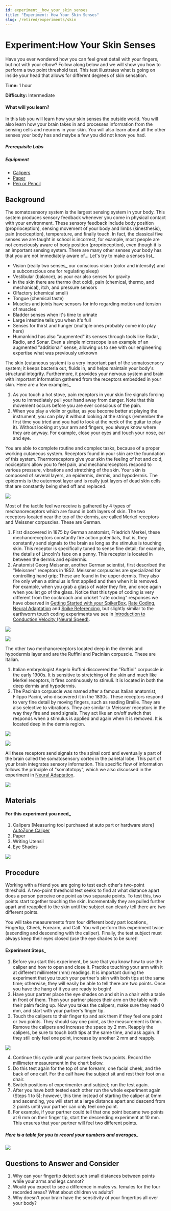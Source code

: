 ```yaml
---
id: experiment__how_your_skin_senses
title: "Experiment: How Your Skin Senses"
slug: /retired/experiments/skin
---
```


# Experiment:How Your Skin Senses

Have you ever wondered how you can feel great detail with your fingers, but
not with your elbow? Follow along below and we will show you how to perform a
two point threshold test. This test illustrates what is going on inside your
head that allows for different degrees of skin sensation.

**Time:**  1 hour

**Difficulty:**   Intermediate

#### What will you learn?

In this lab you will learn how your skin senses the outside world. You will
also learn how your brain takes in and processes information from the sensing
cells and neurons in your skin. You will also learn about all the other senses
your body has and maybe a few you did not know you had.

##### Prerequisite Labs

##### Equipment

* [Calipers](https://backyardbrains.com/products/calipers)
* [Paper](https://backyardbrains.com/products/paper)
* [Pen or Pencil](https://backyardbrains.com/products/pen)

## Background

The somatosensory system is the largest sensing system in your body. This
system produces sensory feedback whenever you come in physical contact with
your environment. These sensory feedback include body position
(proprioception), sensing movement of your body and limbs (kinesthesis), pain
(nociception), temperature, and finally touch. In fact, the classical five
senses we are taught in school is incorrect, for example, most people are not
consciously aware of body position (proprioception), even though it is an
important sensing system. There are many other senses your body has that you
are not immediately aware of... Let's try to make a senses list_

* Vision (really two senses_ our conscious vision (color and intensity) and a subconscious one for regulating sleep) 
* Vestibular (balance), as your ear also senses for gravity 
* In the skin there are thermo (hot cold), pain (chemical, thermo, and mechanical), itch, and pressure sensors 
* Olfactory (chemical smell) 
* Tongue (chemical taste) 
* Muscles and joints have sensors for info regarding motion and tension of muscles 
* Bladder senses when it's time to urinate 
* Large intestine tells you when it's full 
* Senses for thirst and hunger (multiple ones probably come into play here) 
* Humankind has also "augmented" its senses through tools like Radar, Radio, and Sonar. Even a simple microscope is an example of an augmented "additional" sense, allowing us to see with our engineering expertise what was previously unknown 

The skin (cutaneous system) is a very important part of the somatosensory
system; it keeps bacteria out, fluids in, and helps maintain your body's
structural integrity. Furthermore, it provides your nervous system and brain
with important information gathered from the receptors embedded in your skin.
Here are a few examples_

  1. As you touch a hot stove, pain receptors in your skin fire signals forcing you to immediately pull your hand away from danger. Note that this movement occurs before you are ever conscious of the pain. 
  2. When you play a violin or guitar, as you become better at playing the instrument, you can play it without looking at the strings (remember the first time you tried and you had to look at the neck of the guitar to play it). Without looking at your arm and fingers, you always know where they are anyway. For example, close your eyes and touch your nose, ear and eye.

You are able to complete routine and complex tasks, because of a proper
working cutaneous system. Receptors found in your skin are the foundation of
this system. Thermoreceptors give your skin the feeling of hot and cold,
nociceptors allow you to feel pain, and mechanoreceptors respond to various
pressure, vibrations and stretching of the skin. Your skin is composed of
several layers, an epidermis, dermis, and hypodermis. The epidermis is the
outermost layer and is really just layers of dead skin cells that are
constantly being shed off and replaced.

[ ![](./img/BYB_Exp2_Pic6.png)](./img/BYB_Exp2_Pic6.png)

Most of the tactile feel we receive is gathered by 4 types of mechanoreceptors
which are found in both layers of skin. The two receptors located near the top
of the dermis, are called Merkel receptors and Meissner corpuscles. These are
German.

  1. First discovered in 1875 by German anatomist, Friedrich Merkel, these mechanoreceptors constantly fire action potentials, that is, they constantly send signals to the brain as long as the stimulus is touching skin. This receptor is specifically tuned to sense fine detail; for example, the details of Lincoln's face on a penny. This receptor is located in between the dermis and epidermis. 
  2. Anatomist Georg Meissner, another German scientist, first described the "Meissner" receptors in 1852. Meissner corpuscles are specialized for controlling hand grip; These are found in the upper dermis. They also fire only when a stimulus is first applied and then when it is removed. For example, when you grab a glass of water they fire, and once again when you let go of the glass. Notice that this type of coding is very different from the cockroach and cricket "rate coding" responses we have observed in [Getting Started with your SpikerBox](spikerbox), [Rate Coding](ratecoding), [Neural Adaptation](somatotopy) and [Spike Referencing](referencing), but slightly similar to the earthworm touch coding experiments we see in [Introduction to Conduction Velocity (Neural Speed)](speed).

[ ![](./img/BYB_Exp2_Pic3.png)](./img/BYB_Exp2_Pic3.png)

[ ![](./img/BYB_Exp2_Pic2.png)](./img/BYB_Exp2_Pic2.png)

The other two mechanoreceptors located deep in the dermis and hypodermis layer
and are the Ruffini and Pacinian corpuscle. These are Italian.

  1. Italian embryologist Angelo Ruffini discovered the "Ruffini" corpuscle in the early 1900s. It is sensitive to stretching of the skin and much like Merkel receptors, it fires continuously to stimuli. It is located in both the deep dermis and hypodermis. 
  2. The Pacinian corpuscle was named after a famous Italian anatomist, Filippo Pacini, who discovered it in the 1830s. These receptors respond to very fine detail by moving fingers, such as reading Braille. They are also selective to vibrations. They are similar to Meissner receptors in the way they fire and send signals. They act like an on/off switch that responds when a stimulus is applied and again when it is removed. It is located deep in the dermis region.

[ ![](./img/BYB_Exp2_Pic5.png)](./img/BYB_Exp2_Pic5.png)

[ ![](./img/BYB_Exp2_Pic4.png)](./img/BYB_Exp2_Pic4.png)

All these receptors send signals to the spinal cord and eventually a part of
the brain called the somatosensory cortex in the parietal lobe. This part of
your brain integrates sensory information. This specific flow of information
follows the principle of "somatotopy", which we also discussed in the
experiment in [Neural Adaptation](somatotopy).

[ ![](./img/spinalCordSkin.jpeg)](./img/spinalCordSkin.jpeg)

## Materials

#### For this experiment you need_

  1. Calipers [Measuring tool purchased at auto part or hardware store] [AutoZone Caliper](https://www.autozone.com/autozone/accessories/Tools-Garage-and-Equipment/Vernier-Caliper/OEM/_/N-26elZ1z141ur)
  2. Paper 
  3. Writing Utensil 
  4. Eye Shades 

[ ![](./img/BYB_Exp2_Pic1.png)](./img/BYB_Exp2_Pic1.png)

## Procedure

Working with a friend you are going to test each other's two-point threshold.
A two-point threshold test seeks to find at what distance apart does a person
perceive one point as two separate points. To test this, two points start
together touching the skin. Incrementally they are pulled further apart and
reapplied to the skin until the subject can clearly tell there are two
different points.

You will take measurements from four different body part locations_ Fingertip,
Cheek, Forearm, and Calf. You will perform this experiment twice (ascending
and descending with the caliper). Finally, the test subject must always keep
their eyes closed (use the eye shades to be sure)!

#### Experiment Steps_

  1. Before you start this experiment, be sure that you know how to use the caliper and how to open and close it. Practice touching your arm with it at different millimeter (mm) readings. It is important during the experiment that you touch your partner's skin with both tips at the same time; otherwise, they will easily be able to tell there are two points. Once you have the hang of it you are ready to begin! 
  2. Have your partner place the eye shades on and sit in a chair with a table in front of them. Then your partner places their arm on the table with their palm facing up. Now you takes the calipers, make sure they read 0 mm, and start with your partner's finger tip. 
  3. Touch the calipers to their finger tip and ask them if they feel one point or two points. They should say one point, as the measurement is 0mm. Remove the calipers and increase the space by 2 mm. Reapply the calipers, be sure to touch both tips at the same time, and ask again. If they still only feel one point, increase by another 2 mm and reapply. 

[ ![](./img/BYB_Exp2_Pic9a.png)](./img/BYB_Exp2_Pic9a.png)

  4. Continue this cycle until your partner feels two points. Record the millimeter measurement in the chart below. 
  5. Do this test again for the top of one forearm, one facial cheek, and the back of one calf. For the calf have the subject sit and rest their foot on a chair. 
  6. Switch positions of experimenter and subject; run the test again. 
  7. After you have both tested each other run the whole experiment again (Steps 1 to 5); however, this time instead of starting the caliper at 0mm and ascending, you will start at a large distance apart and descend from 2 points until your partner can only feel one point. 
  8. For example, if your partner could tell that one point became two points at 6 mm on their finger tip, start the descending experiment at 10 mm. This ensures that your partner will feel two different points. 

##### Here is a table for you to record your numbers and averages_

[ ![](./img/BYB_Exp2_Pic7.png)](./img/BYB_Exp2_Pic7.png)

## Questions to Answer and Consider

  1. Why can your fingertip detect such small distances between points while your arms and legs cannot? 
  2. Would you expect to see a difference in males vs. females for the four recorded areas? What about children vs adults? 
  3. Why doesn't your brain have the sensitivity of your fingertips all over your body?